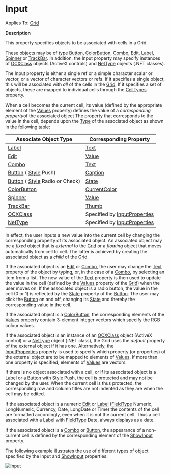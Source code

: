 




<h1 class="heading"><span class="name">Input</span></h1>

Applies To: [Grid](./grid.md)


**Description**


This property specifies objects to be associated with cells in a Grid.



These
objects may be of type [Button](./button.md), [ColorButton](./colorbutton.md),
[Combo](./combo.md), [Edit](./edit.md), [Label](./label.md),
[Spinner](./spinner.md) or [TrackBar](./trackbar.md).
In addition, the Input property may specify instances of [OCXClass](./ocxclass.md) objects (ActiveX controls) and [NetType](./nettype.md) objects (.NET classes).


The Input property is either a single ref or a simple character scalar or
vector, or a vector of character vectors or refs. If it specifies a single
object, this will be associated with *all* of the cells in the [Grid](./grid.md).
If it specifies a set of objects, these are mapped to individual cells through
the [CellTypes](celltypes.md) property.


When a cell becomes the current cell, its value (defined by the appropriate
element of the [Values](values.md) property) defines the
value of a *corresponding property*of the associated object The
property that corresponds to the value in the cell, depends upon the [Type](type.md) of the associated object as shown in the following table:


| Associate Object Type | Corresponding Property |
| --- | ---  |
| [Label](./label.md) | [Text](text.md) |
| [Edit](./edit.md) | [Value](value.md) |
| [Combo](./combo.md) | [Text](text.md) |
| [Button](./button.md) ( [Style](style.md) Push) | [Caption](caption.md) |
| [Button](./button.md) ( [Style](style.md) Radio or Check) | [State](state.md) |
| [ColorButton](./colorbutton.md) | [CurrentColor](currentcolor.md) |
| [Spinner](./spinner.md) | [Value](value.md) |
| [TrackBar](./trackbar.md) | [Thumb](thumb.md) |
| [OCXClass](./ocxclass.md) | Specified by [InputProperties](inputproperties.md) |
| [NetType](./nettype.md) | Specified by [InputProperties](inputproperties.md) |


In effect, the user inputs a new value into the current cell by changing the
corresponding property of its associated object. An associated object may be a *fixed* object that is *external* to the [Grid](./grid.md) or a *floating* object that moves automatically from cell to cell. The latter is achieved by
creating the associated object as a *child* of the [Grid](./grid.md).


If the associated object is an [Edit](./edit.md) or [Combo](./combo.md),
the user may change the [Text](text.md) property of the
object by typing, or, in the case of a [Combo](./combo.md),
by selecting an item from a list. The new value of the [Text](text.md) property is then used to update the value in the cell (defined by the [Values](values.md) property of the [Grid](./grid.md)) when the user moves on. If
the associated object is a radio button, the value in the cell (0 or 1) is
reflected by the [State](state.md) property of the [Button](./button.md).
The user may click the [Button](./button.md) on and off,
changing its [State](state.md) and thereby the
corresponding value in the cell.


If the associated object is a [ColorButton](./colorbutton.md),
the corresponding elements of the [Values](values.md) property contain 3-element integer vectors which specify the RGB colour values.


If the associated object is an instance of an [OCXClass](./ocxclass.md) object (ActiveX control) or a [NetType](./nettype.md) object
(.NET class), the Grid uses the *default* property of the external object
if it has one. Alternatively, the [InputProperties](inputproperties.md) property is used to specify which property (or properties) of the external
object are to be mapped to elements of [Values](values.md).
If more than one property is specified, elements of [Values](values.md) are vectors.


If there is no object associated with a cell, or if its associated object is
a [Label](./label.md) or a [Button](./button.md) with [Style](style.md) Push, the cell is protected and
may not be changed by the user. When the current cell is thus protected, the
corresponding row and column titles are not indented as they are when the cell
may be edited.


If the associated object is a numeric [Edit](./edit.md) or
[Label](./label.md) ([FieldType](fieldtype.md) Numeric, LongNumeric, Currency, Date, LongDate or Time) the contents of the cell
are formatted accordingly, even when it is not the current cell. Thus a cell
associated with a [Label](./label.md) with [FieldType](fieldtype.md) Date, always displays as a date.


If the associated object is a [Combo](./combo.md) or [Button](./button.md),
the appearance of a non-current cell is defined by the corresponding element of
the [ShowInput](showinput.md) property.



The following example illustrates the use of different types of object
specified by the Input and [ShowInput](showinput.md) properties:


![input](../img/input.gif)



